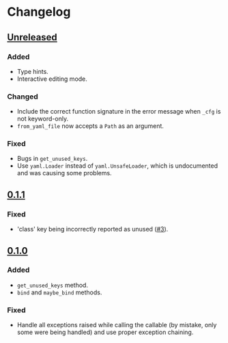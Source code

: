# Changelog

## [Unreleased]

### Added
- Type hints.
- Interactive editing mode.

### Changed
- Include the correct function signature in the error message when `_cfg` is not keyword-only.
- `from_yaml_file` now accepts a `Path` as an argument.

### Fixed
- Bugs in `get_unused_keys`.
- Use `yaml.Loader` instead of `yaml.UnsafeLoader`, which is undocumented and was causing some problems.

## [0.1.1]

### Fixed
- 'class' key being incorrectly reported as unused ([#3](https://github.com/cifkao/confugue/issues/3)).

## [0.1.0]

### Added
- `get_unused_keys` method.
- `bind` and `maybe_bind` methods.

### Fixed
- Handle all exceptions raised while calling the callable (by mistake, only some were being handled) and use proper exception chaining.


[0.1.0]: https://github.com/cifkao/confugue/compare/v0.0.1...v0.1.0
[0.1.1]: https://github.com/cifkao/confugue/compare/v0.1.0...v0.1.1
[unreleased]: https://github.com/cifkao/confugue/compare/v0.1.1...HEAD
